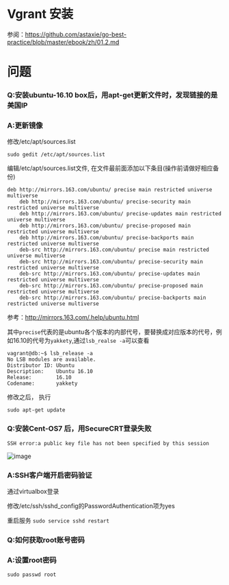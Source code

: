 # Vgrant 安装

参阅：https://github.com/astaxie/go-best-practice/blob/master/ebook/zh/01.2.md

# 问题
### Q:安装ubuntu-16.10 box后，用apt-get更新文件时，发现链接的是美国IP

### A:更新镜像
修改/etc/apt/sources.list

`sudo gedit /etc/apt/sources.list`

编辑/etc/apt/sources.list文件, 在文件最前面添加以下条目(操作前请做好相应备份)

```
deb http://mirrors.163.com/ubuntu/ precise main restricted universe multiverse
    deb http://mirrors.163.com/ubuntu/ precise-security main restricted universe multiverse
    deb http://mirrors.163.com/ubuntu/ precise-updates main restricted universe multiverse
    deb http://mirrors.163.com/ubuntu/ precise-proposed main restricted universe multiverse
    deb http://mirrors.163.com/ubuntu/ precise-backports main restricted universe multiverse
    deb-src http://mirrors.163.com/ubuntu/ precise main restricted universe multiverse
    deb-src http://mirrors.163.com/ubuntu/ precise-security main restricted universe multiverse
    deb-src http://mirrors.163.com/ubuntu/ precise-updates main restricted universe multiverse
    deb-src http://mirrors.163.com/ubuntu/ precise-proposed main restricted universe multiverse
    deb-src http://mirrors.163.com/ubuntu/ precise-backports main restricted universe multiverse
````
参考：http://mirrors.163.com/.help/ubuntu.html

其中`precise`代表的是ubuntu各个版本的内部代号，要替换成对应版本的代号，例如16.10的代号为`yakkety`,通过`lsb_realse -a`可以查看
```
vagrant@db:~$ lsb_release -a
No LSB modules are available.
Distributor ID: Ubuntu
Description:    Ubuntu 16.10
Release:        16.10
Codename:       yakkety
```


修改之后， 执行

`sudo apt-get update`

### Q:安装Cent-OS7 后，用SecureCRT登录失败

` SSH error:a public key file has not been specified by this session `

![image](https://github.com/cindyhua/Study/blob/master/vgrant/images/SecureCRT_fail_0.png)

### A:SSH客户端开启密码验证

通过virtualbox登录

修改/etc/ssh/sshd_config的PasswordAuthentication项为yes

重启服务
`sudo service sshd restart`


### Q:如何获取root账号密码
### A:设置root密码

`sudo passwd root`
